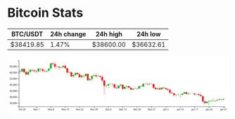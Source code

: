 # Bitcoin Stats

BTC/USDT|24h change|24h high|24h low|
|---|---|---|---|
|$38419.85|1.47%|$38600.00|$36632.61|

<img src="./chart.svg">
